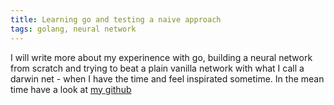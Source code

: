 ```yaml
---
title: Learning go and testing a naive approach
tags: golang, neural network
---
```


I will write more about my experinence with go, building a neural network from scratch and trying to beat a plain vanilla network with what I call a darwin net - when I have the time and feel inspirated sometime. In the mean time have a look at [my github](https://github.com/pegesund/neuralnet_nontrad)
